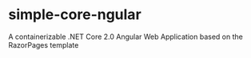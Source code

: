 # simple-core-ngular
A containerizable .NET Core 2.0 Angular Web Application based on the RazorPages template
